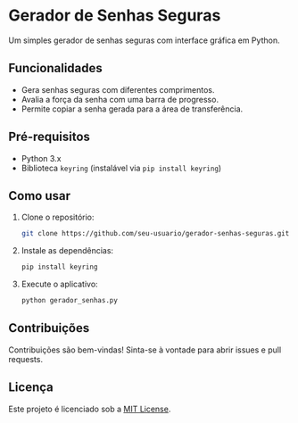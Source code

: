 # Gerador de Senhas Seguras

Um simples gerador de senhas seguras com interface gráfica em Python.

## Funcionalidades

- Gera senhas seguras com diferentes comprimentos.
- Avalia a força da senha com uma barra de progresso.
- Permite copiar a senha gerada para a área de transferência.

## Pré-requisitos

- Python 3.x
- Biblioteca `keyring` (instalável via `pip install keyring`)

## Como usar

1. Clone o repositório:

    ```bash
    git clone https://github.com/seu-usuario/gerador-senhas-seguras.git
    ```

2. Instale as dependências:

    ```bash
    pip install keyring
    ```

3. Execute o aplicativo:

    ```bash
    python gerador_senhas.py
    ```

## Contribuições

Contribuições são bem-vindas! Sinta-se à vontade para abrir issues e pull requests.

## Licença

Este projeto é licenciado sob a [MIT License](LICENSE).

